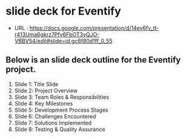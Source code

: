 # slide deck for Eventify

- URL : https://docs.google.com/presentation/d/14ev6fv_tt-r413Uma6gkrz7Pfy6FbOT3vQJO-VBBV54/edit#slide=id.gc6f80d1ff_0_55

## Below is an slide deck outline for the Eventify project.

1. Slide 1: Title Slide
2. Slide 2: Project Overview
3. Slide 3: Team Roles & Responsibilities
4. Slide 4: Key Milestones
5. Slide 5: Development Process Stages
6. Slide 6: Challenges Encountered
7. Slide 7: Solutions Implemented
8. Slide 8: Testing & Quality Assurance
